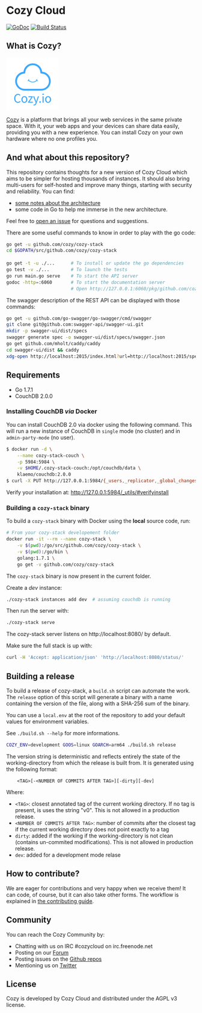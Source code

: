 Cozy Cloud
==========

[![GoDoc](https://godoc.org/github.com/cozy/cozy-stack?status.svg)](https://godoc.org/github.com/cozy/cozy-stack)
[![Build Status](https://travis-ci.org/cozy/cozy-stack.svg?branch=master)](https://travis-ci.org/cozy/cozy-stack)


## What is Cozy?

![Cozy Logo](assets/images/happycloud.png)

[Cozy](https://cozy.io) is a platform that brings all your web services in the
same private space. With it, your web apps and your devices can share data
easily, providing you with a new experience. You can install Cozy on your own
hardware where no one profiles you.


## And what about this repository?

This repository contains thoughts for a new version of Cozy Cloud which aims
to be simpler for hosting thousands of instances. It should also bring
multi-users for self-hosted and improve many things, starting with security
and reliability. You can find:

- [some notes about the architecture](docs/architecture.md)
- some code in Go to help me immerse in the new architecture.

Feel free to [open an issue](https://github.com/cozy/cozy-stack/issues/new)
for questions and suggestions.

There are some useful commands to know in order to play with the go code:

```bash
go get -u github.com/cozy/cozy-stack
cd $GOPATH/src/github.com/cozy/cozy-stack

go get -t -u ./...      # To install or update the go dependencies
go test -v ./...        # To launch the tests
go run main.go serve    # To start the API server
godoc -http=:6060       # To start the documentation server
                        # Open http://127.0.0.1:6060/pkg/github.com/cozy/cozy-stack/

```

The swagger description of the REST API can be displayed with those commands:

```bash
go get -u github.com/go-swagger/go-swagger/cmd/swagger
git clone git@github.com:swagger-api/swagger-ui.git
mkdir -p swagger-ui/dist/specs
swagger generate spec -o swagger-ui/dist/specs/swagger.json
go get github.com/mholt/caddy/caddy
cd swagger-ui/dist && caddy
xdg-open http://localhost:2015/index.html?url=http://localhost:2015/specs/swagger.json
```


## Requirements

* Go 1.7.1
* CouchDB 2.0.0


### Installing CouchDB *via* Docker

You can install CouchDB 2.0 via docker using the following command. This will run a new instance of CouchDB in `single` mode (no cluster) and in `admin-party-mode` (no user).

```bash
$ docker run -d \
    --name cozy-stack-couch \
    -p 5984:5984 \
    -v $HOME/.cozy-stack-couch:/opt/couchdb/data \
    klaemo/couchdb:2.0.0
$ curl -X PUT http://127.0.0.1:5984/{_users,_replicator,_global_changes}
```

Verify your installation at: http://127.0.0.1:5984/_utils/#verifyinstall


### Building a `cozy-stack` binary

To build a `cozy-stack` binary with Docker using the **local** source code, run:

```bash
# From your cozy-stack developement folder
docker run -it --rm --name cozy-stack \
    -v $(pwd):/go/src/github.com/cozy/cozy-stack \
    -v $(pwd):/go/bin \
    golang:1.7.1 \
    go get -v github.com/cozy/cozy-stack
```

The `cozy-stack` binary is now present in the current folder.

Create a *dev* instance:

```bash
./cozy-stack instances add dev  # assuming couchdb is running
```

Then run the server with:

```bash
./cozy-stack serve
```

The cozy-stack server listens on http://localhost:8080/ by default.

Make sure the full stack is up with:

```bash
curl -H 'Accept: application/json' 'http://localhost:8080/status/'
```

## Building a release

To build a release of cozy-stack, a `build.sh` script can automate the work. The `release` option of this script will generate a binary with a name containing the version of the file, along with a SHA-256 sum of the binary.

You can use a `local.env` at the root of the repository to add your default values for environment variables.

See `./build.sh --help` for more informations.

```sh
COZY_ENV=development GOOS=linux GOARCH=arm64 ./build.sh release
```

The version string is deterministic and reflects entirely the state of the working-directory from which the release is built from. It is generated using the following format:

        <TAG>[-<NUMBER OF COMMITS AFTER TAG>][-dirty][-dev]

Where:

 - `<TAG>`: closest annotated tag of the current working directory. If no tag is present, is uses the string "v0". This is not allowed in a production release.
 - `<NUMBER OF COMMITS AFTER TAG>`: number of commits after the closest tag if the current working directory does not point exactly to a tag
 - `dirty`: added if the working if the working-directory is not clean (contains un-commited modifications). This is not allowed in production release.
 - `dev`: added for a development mode relase

## How to contribute?

We are eager for contributions and very happy when we receive them! It can
code, of course, but it can also take other forms. The workflow is explained
in [the contributing guide](CONTRIBUTING.md).


## Community

You can reach the Cozy Community by:

* Chatting with us on IRC #cozycloud on irc.freenode.net
* Posting on our [Forum](https://forum.cozy.io)
* Posting issues on the [Github repos](https://github.com/cozy/)
* Mentioning us on [Twitter](https://twitter.com/mycozycloud)


## License

Cozy is developed by Cozy Cloud and distributed under the AGPL v3 license.
